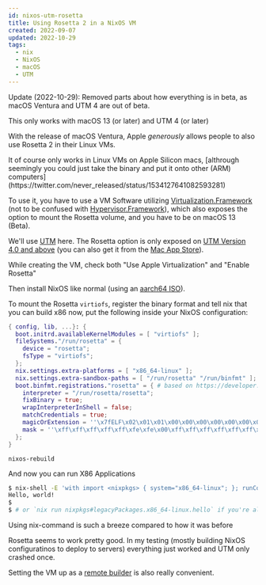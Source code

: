 ```yaml
---
id: nixos-utm-rosetta
title: Using Rosetta 2 in a NixOS VM
created: 2022-09-07
updated: 2022-10-29
tags:
  - nix
  - NixOS
  - macOS
  - UTM
---
```


<box>
Update (2022-10-29): Removed parts about how everything is in beta, as macOS Ventura and UTM 4 are out of beta.


This only works with macOS 13 (or later) and UTM 4 (or later)
</box>

With the release of macOS Ventura, Apple *generously* allows people to also use Rosetta 2 in their Linux VMs.

<tangent>
It of course only works in Linux VMs on Apple Silicon macs, [althrough seemingly you could just take the binary and put it onto other (ARM) computers](https://twitter.com/never_released/status/1534127641082593281)
</tangent>


To use it, you have to use a VM Software utilizing [Virtualization.Framework](https://developer.apple.com/documentation/virtualization) (not to be confused with [Hypervisor.Framework](https://developer.apple.com/documentation/hypervisor)), which also exposes the option to mount the Rosetta volume, and you have to be on macOS 13 (Beta).

We'll use [UTM](https://mac.getutm.app/) here. 
The Rosetta option is only exposed on [UTM Version 4.0 and above](https://github.com/utmapp/UTM/releases) (you can also get it from the [Mac App Store](https://apps.apple.com/de/app/utm-virtuelle-maschinen/id1538878817)).

While creating the VM, check both "Use Apple Virtualization" and "Enable Rosetta"

Then install NixOS like normal (using an [aarch64 ISO](https://nixos.wiki/wiki/NixOS_on_ARM/UEFI#Getting_the_installer_image_.28ISO.29)).


To mount the Rosetta `virtiofs`, register the binary format and tell nix that you can build x86 now, put the following inside your NixOS configuration:


```nix
{ config, lib, ...}: {
  boot.initrd.availableKernelModules = [ "virtiofs" ];
  fileSystems."/run/rosetta" = {
    device = "rosetta";
    fsType = "virtiofs";
  };
  nix.settings.extra-platforms = [ "x86_64-linux" ];
  nix.settings.extra-sandbox-paths = [ "/run/rosetta" "/run/binfmt" ];
  boot.binfmt.registrations."rosetta" = { # based on https://developer.apple.com/documentation/virtualization/running_intel_binaries_in_linux_vms_with_rosetta#3978495
    interpreter = "/run/rosetta/rosetta";
    fixBinary = true;
    wrapInterpreterInShell = false;
    matchCredentials = true;
    magicOrExtension = ''\x7fELF\x02\x01\x01\x00\x00\x00\x00\x00\x00\x00\x00\x00\x02\x00\x3e\x00'';
    mask = ''\xff\xff\xff\xff\xff\xfe\xfe\x00\xff\xff\xff\xff\xff\xff\xff\xff\xfe\xff\xff\xff'';
  };
}
```

`nixos-rebuild`

And now you can run X86 Applications

```sh
$ nix-shell -E 'with import <nixpkgs> { system="x86_64-linux"; }; runCommand "dummy" { buildInputs = [ hello ]; } ""' --command hello
Hello, world!
$
$ # or `nix run nixpkgs#legacyPackages.x86_64-linux.hello` if you're already using the new nix cli
```

<tangent>
Using nix-command is such a breeze compared to how it was before
</tangent>

Rosetta seems to work pretty good. In my testing (mostly building NixOS configuratinos to deploy to servers) everything just worked and UTM only crashed once.

Setting the VM up as a [remote builder](https://nixos.org/manual/nix/stable/advanced-topics/distributed-builds.html) is also really convenient.

